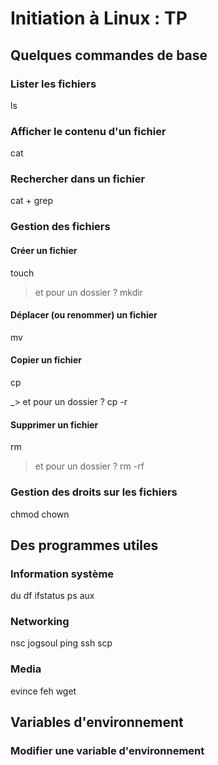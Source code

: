 # Initiation à Linux : TP

## Quelques commandes de base

### Lister les fichiers

ls

### Afficher le contenu d'un fichier

cat

### Rechercher dans un fichier

cat + grep

### Gestion des fichiers

#### Créer un fichier

touch

> et pour un dossier ? mkdir

#### Déplacer (ou renommer) un fichier

mv

#### Copier un fichier

cp

_> et pour un dossier ? cp -r

#### Supprimer un fichier

rm

> et pour un dossier ? rm -rf


### Gestion des droits sur les fichiers

chmod chown

## Des programmes utiles

### Information système

du
df
ifstatus
ps aux


### Networking

nsc jogsoul ping ssh scp

### Media

evince feh wget

## Variables d'environnement

### Modifier une variable d'environnement
